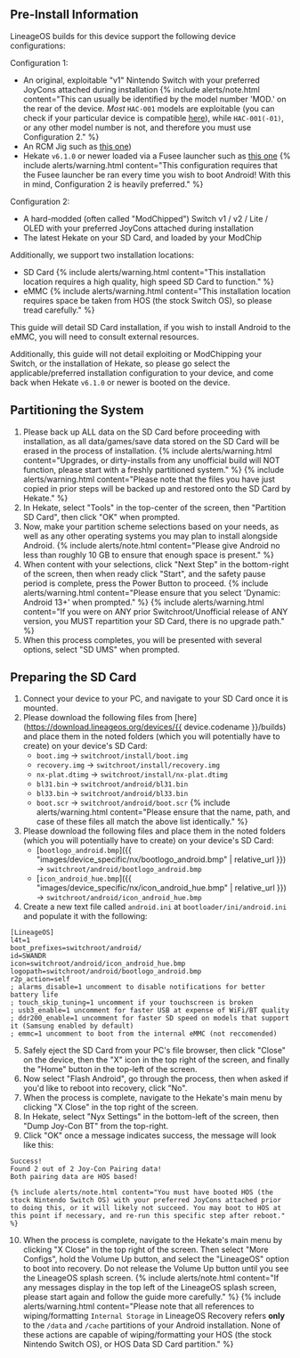 ## Pre-Install Information

LineageOS builds for this device support the following device configurations:

Configuration 1:
* An original, exploitable "v1" Nintendo Switch with your preferred JoyCons attached during installation
    {% include alerts/note.html content="This can usually be identified by the model number 'MOD.' on the rear of the device. *Most* `HAC-001` models are exploitable (you can check if your particular device is compatible [here](https://suchmememanyskill.github.io/guides/switchserials/)), while `HAC-001(-01)`, or any other model number is not, and therefore you must use Configuration 2." %}
* An RCM Jig such as [this one](https://www.amazon.com/Nintendo-Switch-Short-Connector-Recovery/dp/B07J9JJRRG))
* Hekate `v6.1.0` or newer loaded via a Fusee launcher such as [this one](https://webrcm.github.io)
    {% include alerts/warning.html content="This configuration requires that the Fusee launcher be ran every time you wish to boot Android! With this in mind, Configuration 2 is heavily preferred." %}

Configuration 2:
* A hard-modded (often called "ModChipped") Switch v1 / v2 / Lite / OLED with your preferred JoyCons attached during installation
* The latest Hekate on your SD Card, and loaded by your ModChip

Additionally, we support two installation locations:
* SD Card
    {% include alerts/warning.html content="This installation location requires a high quality, high speed SD Card to function." %}
* eMMC
    {% include alerts/warning.html content="This installation location requires space be taken from HOS (the stock Switch OS), so please tread carefully." %}

This guide will detail SD Card installation, if you wish to install Android to the eMMC, you will need to consult external resources.

Additionally, this guide will not detail exploiting or ModChipping your Switch, or the installation of Hekate, so please go select the applicable/preferred installation configuration to your device, and come back when Hekate `v6.1.0` or newer is booted on the device.

## Partitioning the System
1. Please back up ALL data on the SD Card before proceeding with installation, as all data/games/save data stored on the SD Card will be erased in the process of installation.
    {% include alerts/warning.html content="Upgrades, or dirty-installs from any unofficial build will NOT function, please start with a freshly partitioned system." %}
    {% include alerts/warning.html content="Please note that the files you have just copied in prior steps will be backed up and restored onto the SD Card by Hekate." %}
3. In Hekate, select "Tools" in the top-center of the screen, then "Partition SD Card", then click "OK" when prompted.
4. Now, make your partition scheme selections based on your needs, as well as any other operating systems you may plan to install alongside Android.
    {% include alerts/note.html content="Please give Android no less than roughly 10 GB to ensure that enough space is present." %}
5. When content with your selections, click "Next Step" in the bottom-right of the screen, then when ready click "Start", and the safety pause period is complete, press the Power Button to proceed.
    {% include alerts/warning.html content="Please ensure that you select 'Dynamic: Android 13+' when prompted." %}
    {% include alerts/warning.html content="If you were on ANY prior Switchroot/Unofficial release of ANY version, you MUST repartition your SD Card, there is no upgrade path." %}
6. When this process completes, you will be presented with several options, select "SD UMS" when prompted.

## Preparing the SD Card
1. Connect your device to your PC, and navigate to your SD Card once it is mounted.
2. Please download the following files from [here](https://download.lineageos.org/devices/{{ device.codename }}/builds) and place them in the noted folders (which you will potentially have to create) on your device's SD Card:
   * `boot.img` -> `switchroot/install/boot.img`
   * `recovery.img` -> `switchroot/install/recovery.img`
   * `nx-plat.dtimg` -> `switchroot/install/nx-plat.dtimg`
   * `bl31.bin` -> `switchroot/android/bl31.bin`
   * `bl33.bin` -> `switchroot/android/bl33.bin`
   * `boot.scr` -> `switchroot/android/boot.scr`
    {% include alerts/warning.html content="Please ensure that the name, path, and case of these files all match the above list identically." %}
3. Please download the following files and place them in the noted folders (which you will potentially have to create) on your device's SD Card:
   * [`bootlogo_android.bmp`]({{ "images/device_specific/nx/bootlogo_android.bmp" | relative_url }}) -> `switchroot/android/bootlogo_android.bmp`
   * [`icon_android_hue.bmp`]({{ "images/device_specific/nx/icon_android_hue.bmp" | relative_url }}) -> `switchroot/android/icon_android_hue.bmp`
4. Create a new text file called `android.ini` at `bootloader/ini/android.ini` and populate it with the following:
```
[LineageOS]
l4t=1
boot_prefixes=switchroot/android/
id=SWANDR
icon=switchroot/android/icon_android_hue.bmp
logopath=switchroot/android/bootlogo_android.bmp
r2p_action=self
; alarms_disable=1 uncomment to disable notifications for better battery life
; touch_skip_tuning=1 uncomment if your touchscreen is broken
; usb3_enable=1 uncomment for faster USB at expense of WiFi/BT quality
; ddr200_enable=1 uncomment for faster SD speed on models that support it (Samsung enabled by default)
; emmc=1 uncomment to boot from the internal eMMC (not reccomended)
```
5. Safely eject the SD Card from your PC's file browser, then click "Close" on the device, then the "X" icon in the top right of the screen, and finally the "Home" button in the top-left of the screen.
6. Now select "Flash Android", go through the process, then when asked if you'd like to reboot into recovery, click "No".
7. When the process is complete, navigate to the Hekate's main menu by clicking "X Close" in the top right of the screen.
8. In Hekate, select "Nyx Settings" in the bottom-left of the screen, then "Dump Joy-Con BT" from the top-right.
9. Click "OK" once a message indicates success, the message will look like this:
```
Success!
Found 2 out of 2 Joy-Con Pairing data!
Both pairing data are HOS based!
```
    {% include alerts/note.html content="You must have booted HOS (the stock Nintendo Switch OS) with your preferred JoyCons attached prior to doing this, or it will likely not succeed. You may boot to HOS at this point if necessary, and re-run this specific step after reboot." %}
10. When the process is complete, navigate to the Hekate's main menu by clicking "X Close" in the top right of the screen. Then select "More Configs", hold the Volume Up button, and select the "LineageOS" option to boot into recovery. Do not release the Volume Up button until you see the LineageOS splash screen.
    {% include alerts/note.html content="If any messages display in the top left of the LineageOS splash screen, please start again and follow the guide more carefully." %}
    {% include alerts/warning.html content="Please note that all references to wiping/formatting  `Internal Storage` in LineageOS Recovery refers **only** to the `/data` and `/cache` partitions of your Android installation. None of these actions are capable of wiping/formatting your HOS (the stock Nintendo Switch OS), or HOS Data SD Card partition." %}
